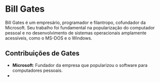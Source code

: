 # Bill Gates
Bill Gates é um empresário, programador e filantropo, cofundador da Microsoft. Seu trabalho foi fundamental na popularização do computador pessoal e no desenvolvimento de sistemas operacionais amplamente acessíveis, como o MS-DOS e o Windows.

## Contribuições de Gates
- **Microsoft**: Fundador da empresa que popularizou o software para computadores pessoais.
-
